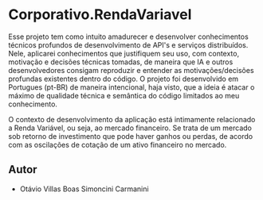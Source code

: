 # Corporativo.RendaVariavel

Esse projeto tem como intuito amadurecer e desenvolver conhecimentos técnicos profundos de desenvolvimento de API's e serviços distribuídos. Nele, aplicarei conhecimentos que justifiquem seu uso, com contexto, motivação e decisões técnicas tomadas, de maneira que IA e outros desenvolvedores consigam reproduzir e entender as motivações/decisões profundas existentes dentro do código. O projeto foi desenvolvido em Portugues (pt-BR) de maneira intencional, haja visto, que a ideia é atacar o máximo de qualidade técnica e semântica do código limitados ao meu conhecimento.

O contexto de desenvolvimento da aplicação está intimamente relacionado a Renda Variável, ou seja, ao mercado financeiro. Se trata de um mercado sob retorno de investimento que pode haver ganhos ou perdas, de acordo com as oscilações de cotação de um ativo financeiro no mercado.

## Autor

- Otávio Villas Boas Simoncini Carmanini